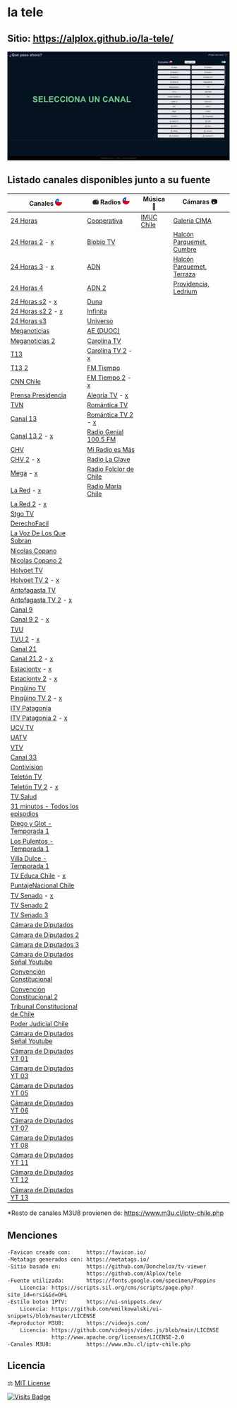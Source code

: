 # la tele
## Sitio: https://alplox.github.io/la-tele/

[![](https://raw.githubusercontent.com/Alplox/la-tele/master/assets/images/preview.png)](https://alplox.github.io/la-tele/)

## Listado canales disponibles junto a su fuente
| Canales ![](https://github.com/Alplox/tele/raw/master/icons/chile.png)                                                                                       | 📻 Radios ![](https://github.com/Alplox/tele/raw/master/icons/chile.png)                  | Música 🎵                                                              | Cámaras 📷                                                                       |
|--------------------------------------------------------------------------------------------------------------------------------------------------------------|-------------------------------------------------------------------------------------------|------------------------------------------------------------------------|----------------------------------------------------------------------------------|
| [24 Horas](https://www.youtube.com/channel/UCTXNz3gjAypWp3EhlIATEJQ)                                                                                         | [Cooperativa](http://programas.cooperativa.cl/showalairelibre/)                           | [IMUC Chile](https://www.youtube.com/channel/UCIIDtZoaK9UZi4FaGMmL_hw) | [Galería CIMA](https://www.youtube.com/channel/UC4GOcOKkEefz5NamN4WyMFg)         |
| [24 Horas 2](https://www.24horas.cl/envivo/) - [x](https://www.m3u.cl/iptv-chile.php)                                                                        | [Biobio TV](https://www.biobiochile.cl/biobiotv/)                                         |                                                                        | [Halcón Parquemet, Cumbre](https://halcon.parquemet.cl/index.html)               |
| [24 Horas 3](https://www.24horas.cl/envivo/) - [x](https://www.m3u.cl/iptv-chile.php)                                                                        | [ADN](http://tv.adnradio.cl/)                                                             |                                                                        | [Halcón Parquemet, Terraza](https://halcon.parquemet.cl/index.html)              |
| [24 Horas 4](https://www.twitch.tv/24horas_tvn)                                                                                                              | [ADN 2](https://www.youtube.com/channel/UCczkrFICr0xEgDsk51zZojA)                         |                                                                        | [Providencia, Ledrium](https://www.youtube.com/channel/UCTDewuGhfwGv6JRNnqa-yXw) |
| [24 Horas s2](https://www.24horas.cl/envivo/) - [x](https://www.m3u.cl/iptv-chile.php)                                                                       | [Duna](https://www.duna.cl/tv/)                                                           |                                                                        |                                                                                  |
| [24 Horas s2 2](https://www.24horas.cl/envivo/) - [x](https://www.m3u.cl/iptv-chile.php)                                                                     | [Infinita](http://www.infinita.cl/home/)                                                  |                                                                        |                                                                                  |
| [24 Horas s3](https://www.24horas.cl/envivo/)                                                                                                                | [Universo](https://www.universo.cl/)                                                      |                                                                        |                                                                                  |
| [Meganoticias](https://www.youtube.com/channel/UCkccyEbqhhM3uKOI6Shm-4Q)                                                                                     | [AE (DUOC)](https://www.aeradio.cl/)                                                      |                                                                        |                                                                                  |
| [Meganoticias 2](https://www.twitch.tv/meganoticiascl)                                                                                                       | [Carolina TV](https://www.carolina.cl/tv/)                                                |                                                                        |                                                                                  |
| [T13](https://www.youtube.com/channel/UCsRnhjcUCR78Q3Ud6OXCTNg)                                                                                              | [Carolina TV 2](https://www.carolina.cl/tv/) - [x](https://www.chileiptv.cl/)             |                                                                        |                                                                                  |
| [T13 2](https://www.twitch.tv/t13envivo)                                                                                                                     | [FM Tiempo](https://www.fmtiempo.cl/)                                                     |                                                                        |                                                                                  |
| [CNN Chile](https://www.youtube.com/channel/UCpOAcjJNAp0Y0fhznRrXIJQ)                                                                                        | [FM Tiempo 2](https://www.fmtiempo.cl/) - [x](https://www.chileiptv.cl/)                  |                                                                        |                                                                                  |
| [Prensa Presidencia](https://prensa.presidencia.cl/streaming.aspx)                                                                                           | [Alegría TV](https://www.alegriafm.cl/) - [x](https://www.chileiptv.cl/)                  |                                                                        |                                                                                  |
| [TVN](https://www.youtube.com/channel/UCaVaCaiG6qRzDiJDuEGKOhQ)                                                                                              | [Romántica TV](https://www.romantica.cl/romantica-tv/)                                    |                                                                        |                                                                                  |
| [Canal 13](https://www.youtube.com/channel/UCd4D3LfXC_9MY2zSv_3gMgw)                                                                                         | [Romántica TV 2](https://www.romantica.cl/romantica-tv/) - [x](https://www.chileiptv.cl/) |                                                                        |                                                                                  |
| [Canal 13 2](https://www.13.cl/en-vivo) - [x](https://github.com/AINMcl/AINMcl.github.io/blob/master/Monitores/Senal/WEB/Se%C3%B1alCANAL13_IFRAME.html)      | [Radio Genial 100.5 FM](https://radiogenial.cl/)                                          |                                                                        |                                                                                  |
| [CHV](https://www.youtube.com/channel/UC8EdTmyUaFIfZvVttJ9lgIA)                                                                                              | [Mi Radio es Más](https://www.youtube.com/channel/UCflUbt1g29kPG-H9SV5QIyw)               |                                                                        |                                                                                  |
| [CHV 2](https://www.chilevision.cl/senal-online) - [x](https://github.com/AINMcl/AINMcl.github.io/blob/master/Monitores/Senal/WEB/Se%C3%B1alCHV_IFRAME.html) | [Radio La Clave](https://radiolaclave.cl/)                                                |                                                                        |                                                                                  |
| [Mega](https://www.mega.cl/) - [x](https://www.m3u.cl/iptv-chile.php)                                                                                        | [Radio Folclor de Chile](https://www.youtube.com/channel/UC0Hl8kJe8Xwv8g63Q4qefQg)        |                                                                        |                                                                                  |
| [La Red](https://www.lared.cl/senal-online) - [x](https://github.com/AINMcl/AINMcl.github.io/tree/master/Monitores)                                          | [Radio María Chile](https://www.youtube.com/channel/UClMwb2kCYemWyDIZ2dYttKA)             |                                                                        |                                                                                  |
| [La Red 2](https://www.lared.cl/senal-online) - [x](https://raw.githubusercontent.com/Televito/TDT-Mundo/main/IPTV)                                          |                                                                                           |                                                                        |                                                                                  |
| [Stgo TV](https://www.santiagotelevision.cl/)                                                                                                                |                                                                                           |                                                                        |                                                                                  |
| [DerechoFacil](https://www.twitch.tv/derechofacil)                                                                                                           |                                                                                           |                                                                        |                                                                                  |
| [La Voz De Los Que Sobran](https://www.youtube.com/channel/UCEnSee5vPeNAm2EFpb_UaRw)                                                                         |                                                                                           |                                                                        |                                                                                  |
| [Nicolas Copano](https://www.youtube.com/channel/UCVTL17ftpqx3lQ_IaGUNgSg)                                                                                   |                                                                                           |                                                                        |                                                                                  |
| [Nicolas Copano 2](https://www.twitch.tv/copano)                                                                                                             |                                                                                           |                                                                        |                                                                                  |
| [Holvoet TV](https://holvoet.cl/en-vivo/)                                                                                                                    |                                                                                           |                                                                        |                                                                                  |
| [Holvoet TV 2](https://holvoet.cl/en-vivo/) -  [x](https://www.m3u.cl/iptv-chile.php)                                                                        |                                                                                           |                                                                        |                                                                                  |
| [Antofagasta TV](https://www.antofagasta.tv/)                                                                                                                |                                                                                           |                                                                        |                                                                                  |
| [Antofagasta TV 2](https://www.antofagasta.tv/) -  [x](https://www.m3u.cl/iptv-chile.php)                                                                    |                                                                                           |                                                                        |                                                                                  |
| [Canal 9](https://www.canal9.cl/en-vivo/)                                                                                                                    |                                                                                           |                                                                        |                                                                                  |
| [Canal 9 2](https://www.canal9.cl/en-vivo/) - [x](https://www.chileiptv.cl/)                                                                                 |                                                                                           |                                                                        |                                                                                  |
| [TVU](https://www.tvu.cl/)                                                                                                                                   |                                                                                           |                                                                        |                                                                                  |
| [TVU 2](https://www.tvu.cl/) - [x](https://www.chileiptv.cl/)                                                                                                |                                                                                           |                                                                        |                                                                                  |
| [Canal 21](https://www.canal21tv.cl/wp/en-vivo/)                                                                                                             |                                                                                           |                                                                        |                                                                                  |
| [Canal 21 2](https://www.canal21tv.cl/wp/en-vivo/) - [x](https://www.chileiptv.cl/)                                                                          |                                                                                           |                                                                        |                                                                                  |
| [Estaciontv](https://www.estaciontv.cl/site/) - [x](https://www.chileiptv.cl/)                                                                               |                                                                                           |                                                                        |                                                                                  |
| [Estaciontv 2](https://www.estaciontv.cl/site/) -  [x](https://www.m3u.cl/iptv-chile.php)                                                                    |                                                                                           |                                                                        |                                                                                  |
| [Pingüino TV](https://elpinguino.com/reproductor/)                                                                                                           |                                                                                           |                                                                        |                                                                                  |
| [Pingüino TV 2](https://elpinguino.com/reproductor/) - [x](http://pslabs.cl/assets-tele/el-pinguino-tv.html)                                                 |                                                                                           |                                                                        |                                                                                  |
| [ITV Patagonia](https://www.itvpatagonia.com/)                                                                                                               |                                                                                           |                                                                        |                                                                                  |
| [ITV Patagonia 2](https://www.itvpatagonia.com/) -  [x](https://www.m3u.cl/iptv-chile.php)                                                                   |                                                                                           |                                                                        |                                                                                  |
| [UCV TV](https://pucvmultimedios.cl/senal-online-tv.php)                                                                                                     |                                                                                           |                                                                        |                                                                                  |
| [UATV](https://uatv.cl/uatv-en-vivo/)                                                                                                                        |                                                                                           |                                                                        |                                                                                  |
| [VTV](http://canalvtv.cl/vtv/)                                                                                                                               |                                                                                           |                                                                        |                                                                                  |
| [Canal 33](http://www.canal33.cl/online.php)                                                                                                                 |                                                                                           |                                                                        |                                                                                  |
| [Contivision](http://w.contivision.cl/cvn/envivo.php)                                                                                                        |                                                                                           |                                                                        |                                                                                  |
| [Teletón TV](https://teletontv.cl/)                                                                                                                          |                                                                                           |                                                                        |                                                                                  |
| [Teletón TV 2](https://teletontv.cl/) - [x](https://www.chileiptv.cl/)                                                                                       |                                                                                           |                                                                        |                                                                                  |
| [TV Salud](https://tvsalud.cl/)                                                                                                                              |                                                                                           |                                                                        |                                                                                  |
| [31 minutos - Todos los episodios](https://www.youtube.com/playlist?list=PLVI9tQggdGtFXgCwpjTM_d2pdH6ABeRFL)                                                 |                                                                                           |                                                                        |                                                                                  |
| [Diego y Glot - Temporada 1](https://www.youtube.com/watch?v=J3cLcZ1QhFE&list=PLnDONcPxnlq2s8zwIuJt8_JI4Tf3amd6u)                                            |                                                                                           |                                                                        |                                                                                  |
| [Los Pulentos - Temporada 1](https://www.youtube.com/playlist?list=PLnDONcPxnlq2gZlH-OAXCnIeyPwMpQuUb)                                                       |                                                                                           |                                                                        |                                                                                  |
| [Villa Dulce - Temporada 1](https://www.youtube.com/playlist?list=PLnDONcPxnlq1V8zLL54a6luAy4Wp6ldK3)                                                        |                                                                                           |                                                                        |                                                                                  |
| [TV Educa Chile](https://www.tvn.cl/envivo/tveducachile/) - [x](https://www.m3u.cl/iptv-chile.php)                                                           |                                                                                           |                                                                        |                                                                                  |
| [PuntajeNacional Chile](https://www.youtube.com/channel/UCCY6xIXHmGBGZUgUYxtfKSg)                                                                            |                                                                                           |                                                                        |                                                                                  |
| [TV Senado](https://tv.senado.cl/) - [x](https://www.m3u.cl/iptv-chile.php)                                                                                  |                                                                                           |                                                                        |                                                                                  |
| [TV Senado 2](https://tv.senado.cl/)                                                                                                                         |                                                                                           |                                                                        |                                                                                  |
| [TV Senado 3](https://www.youtube.com/channel/UC4GJ43VNn4AYfiYa0RBCHQg)                                                                                      |                                                                                           |                                                                        |                                                                                  |
| [Cámara de Diputados](http://www.cdtv.cl//)                                                                                                                  |                                                                                           |                                                                        |                                                                                  |
| [Cámara de Diputados 2](http://webtv.camara.cl/)                                                                                                             |                                                                                           |                                                                        |                                                                                  |
| [Cámara de Diputados 3](http://webtv.camara.cl/)                                                                                                             |                                                                                           |                                                                        |                                                                                  |
| [Cámara de Diputados Señal Youtube](https://www.youtube.com/channel/UCYd5k2TyOyOmUJNx0SH17KA)                                                                |                                                                                           |                                                                        |                                                                                  |
| [Convención Constitucional](https://www.convencion.tv/)                                                                                                      |                                                                                           |                                                                        |                                                                                  |
| [Convención Constitucional 2](https://www.youtube.com/channel/UCRlIWVAxQdAnCl4D4UR9r3Q)                                                                      |                                                                                           |                                                                        |                                                                                  |
| [Tribunal Constitucional de Chile](https://www.youtube.com/channel/UCZaI-1N1oaGb-U8K2VNztjg)                                                                 |                                                                                           |                                                                        |                                                                                  |
| [Poder Judicial Chile](https://www.youtube.com/channel/UCo0C1-ocUG9a0Yb3iO0V-xg)                                                                             |                                                                                           |                                                                        |                                                                                  |
| [Cámara de Diputados Señal Youtube](https://www.youtube.com/channel/UCYd5k2TyOyOmUJNx0SH17KA)                                                                |                                                                                           |                                                                        |                                                                                  |
| [Cámara de Diputados YT 01](https://www.youtube.com/channel/UCcULnWuDzgQG9yF0Dv3DIgg)                                                                        |                                                                                           |                                                                        |                                                                                  |
| [Cámara de Diputados YT 03](https://www.youtube.com/channel/UCF6KgLfQqQzekn8U1DwVs9g)                                                                        |                                                                                           |                                                                        |                                                                                  |
| [Cámara de Diputados YT 05](https://www.youtube.com/channel/UC0QKtI8NpeMObauDylsSUDA)                                                                        |                                                                                           |                                                                        |                                                                                  |
| [Cámara de Diputados YT 06](https://www.youtube.com/channel/UCspWzpGflwb6A8PZqWw49CQ)                                                                        |                                                                                           |                                                                        |                                                                                  |
| [Cámara de Diputados YT 07](https://www.youtube.com/channel/UCyVjDDBZGDywVGrpGBvGEsw)                                                                        |                                                                                           |                                                                        |                                                                                  |
| [Cámara de Diputados YT 08](https://www.youtube.com/channel/UCCtDbZzh63vgU_BWHRGsbug)                                                                        |                                                                                           |                                                                        |                                                                                  |
| [Cámara de Diputados YT 11](https://www.youtube.com/channel/UCYPKjGKq2yLbAnmth5rFZmQ)                                                                        |                                                                                           |                                                                        |                                                                                  |
| [Cámara de Diputados YT 12](https://www.youtube.com/channel/UCVOWFY-sgbDglBsfOap9okg)                                                                        |                                                                                           |                                                                        |                                                                                  |
| [Cámara de Diputados YT 13](https://www.youtube.com/channel/UC33MG3YdoQ16a8a3wODh6lw)                                                                        |                                                                                           |                                                                        |                                                                                  |

*Resto de canales M3U8 provienen de: https://www.m3u.cl/iptv-chile.php
## Menciones
```
-Favicon creado con:     https://favicon.io/
-Metatags generados con: https://metatags.io/
-Sitio basado en:        https://github.com/Donchelox/tv-viewer
                         https://github.com/Alplox/tele
-Fuente utilizada:       https://fonts.google.com/specimen/Poppins
    Licencia: https://scripts.sil.org/cms/scripts/page.php?site_id=nrsi&id=OFL
-Estilo boton IPTV:      https://ui-snippets.dev/
    Licencia: https://github.com/emilkowalski/ui-snippets/blob/master/LICENSE
-Reproductor M3U8:       https://videojs.com/      
    Licencia: https://github.com/videojs/video.js/blob/main/LICENSE          
              http://www.apache.org/licenses/LICENSE-2.0
-Canales M3U8:           https://www.m3u.cl/iptv-chile.php
```

## Licencia
⚖️ [MIT License](https://github.com/Alplox/la-tele/blob/main/LICENSE)

[![Visits Badge](https://badges.pufler.dev/visits/Alplox/la-tele)](https://badges.pufler.dev)

